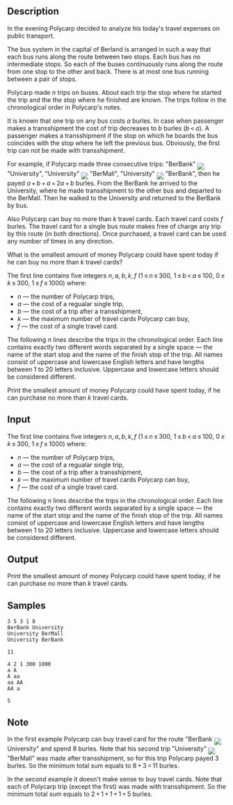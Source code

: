 ## Description

<div><p>In the evening Polycarp decided to analyze his today's travel expenses on public transport.</p><p>The bus system in the capital of Berland is arranged in such a way that each bus runs along the route between two stops. Each bus has no intermediate stops. So each of the buses continuously runs along the route from one stop to the other and back. There is at most one bus running between a pair of stops.</p><p>Polycarp made <span class="tex-span"><i>n</i></span> trips on buses. About each trip the stop where he started the trip and the the stop where he finished are known. The trips follow in the chronological order in Polycarp's notes.</p><p>It is known that one trip on any bus costs <span class="tex-span"><i>a</i></span> burles. In case when passenger makes a transshipment the cost of trip decreases to <span class="tex-span"><i>b</i></span> burles (<span class="tex-span"><i>b</i> &lt; <i>a</i></span>). A passenger makes a transshipment if the stop on which he boards the bus coincides with the stop where he left the previous bus. Obviously, the first trip can not be made with transshipment.</p><p>For example, if Polycarp made three consecutive trips: "BerBank" <img align="middle" class="tex-formula" src="./28716/file/6X4DeRpS.png" style="max-width: 100.0%;max-height: 100.0%;"> "University", "University" <img align="middle" class="tex-formula" src="./28716/file/rchmVXdb.png" style="max-width: 100.0%;max-height: 100.0%;"> "BerMall", "University" <img align="middle" class="tex-formula" src="./28716/file/kxBtRYT6.png" style="max-width: 100.0%;max-height: 100.0%;"> "BerBank", then he payed <span class="tex-span"><i>a</i> + <i>b</i> + <i>a</i> = 2<i>a</i> + <i>b</i></span> burles. From the BerBank he arrived to the University, where he made transshipment to the other bus and departed to the BerMall. Then he walked to the University and returned to the BerBank by bus.</p><p>Also Polycarp can buy no more than <span class="tex-span"><i>k</i></span> travel cards. Each travel card costs <span class="tex-span"><i>f</i></span> burles. The travel card for a single bus route makes free of charge any trip by this route (in both directions). Once purchased, a travel card can be used any number of times in any direction.</p><p>What is the smallest amount of money Polycarp could have spent today if he can buy no more than <span class="tex-span"><i>k</i></span> travel cards?</p></div><div class="input-specification"><p>The first line contains five integers <span class="tex-span"><i>n</i>, <i>a</i>, <i>b</i>, <i>k</i>, <i>f</i></span> (<span class="tex-span">1 ≤ <i>n</i> ≤ 300</span>, <span class="tex-span">1 ≤ <i>b</i> &lt; <i>a</i> ≤ 100</span>, <span class="tex-span">0 ≤ <i>k</i> ≤ 300</span>, <span class="tex-span">1 ≤ <i>f</i> ≤ 1000</span>) where:</p><ul> <li> <span class="tex-span"><i>n</i></span> — the number of Polycarp trips, </li><li> <span class="tex-span"><i>a</i></span> — the cost of a regualar single trip, </li><li> <span class="tex-span"><i>b</i></span> — the cost of a trip after a transshipment, </li><li> <span class="tex-span"><i>k</i></span> — the maximum number of travel cards Polycarp can buy, </li><li> <span class="tex-span"><i>f</i></span> — the cost of a single travel card. </li></ul><p>The following <span class="tex-span"><i>n</i></span> lines describe the trips in the chronological order. Each line contains exactly two different words separated by a single space — the name of the start stop and the name of the finish stop of the trip. All names consist of uppercase and lowercase English letters and have lengths between <span class="tex-span">1</span> to <span class="tex-span">20</span> letters inclusive. Uppercase and lowercase letters should be considered different.</p></div><div class="output-specification"><p>Print the smallest amount of money Polycarp could have spent today, if he can purchase no more than <span class="tex-span"><i>k</i></span> travel cards.</p></div>

## Input

<p>The first line contains five integers <span class="tex-span"><i>n</i>, <i>a</i>, <i>b</i>, <i>k</i>, <i>f</i></span> (<span class="tex-span">1 ≤ <i>n</i> ≤ 300</span>, <span class="tex-span">1 ≤ <i>b</i> &lt; <i>a</i> ≤ 100</span>, <span class="tex-span">0 ≤ <i>k</i> ≤ 300</span>, <span class="tex-span">1 ≤ <i>f</i> ≤ 1000</span>) where:</p><ul> <li> <span class="tex-span"><i>n</i></span> — the number of Polycarp trips, </li><li> <span class="tex-span"><i>a</i></span> — the cost of a regualar single trip, </li><li> <span class="tex-span"><i>b</i></span> — the cost of a trip after a transshipment, </li><li> <span class="tex-span"><i>k</i></span> — the maximum number of travel cards Polycarp can buy, </li><li> <span class="tex-span"><i>f</i></span> — the cost of a single travel card. </li></ul><p>The following <span class="tex-span"><i>n</i></span> lines describe the trips in the chronological order. Each line contains exactly two different words separated by a single space — the name of the start stop and the name of the finish stop of the trip. All names consist of uppercase and lowercase English letters and have lengths between <span class="tex-span">1</span> to <span class="tex-span">20</span> letters inclusive. Uppercase and lowercase letters should be considered different.</p>

## Output

<p>Print the smallest amount of money Polycarp could have spent today, if he can purchase no more than <span class="tex-span"><i>k</i></span> travel cards.</p>

## Samples

```input1
3 5 3 1 8
BerBank University
University BerMall
University BerBank

```

```output1
11

```






```input2
4 2 1 300 1000
a A
A aa
aa AA
AA a

```

```output2
5

```




## Note

<p>In the first example Polycarp can buy travel card for the route "BerBank <img align="middle" class="tex-formula" src="./28716/file/yPj8Fyvb.png" style="max-width: 100.0%;max-height: 100.0%;"> University" and spend <span class="tex-span">8</span> burles. Note that his second trip "University" <img align="middle" class="tex-formula" src="./28716/file/474B9XR1.png" style="max-width: 100.0%;max-height: 100.0%;"> "BerMall" was made after transshipment, so for this trip Polycarp payed <span class="tex-span">3</span> burles. So the minimum total sum equals to <span class="tex-span">8 + 3 = 11</span> burles.</p><p>In the second example it doesn't make sense to buy travel cards. Note that each of Polycarp trip (except the first) was made with transshipment. So the minimum total sum equals to <span class="tex-span">2 + 1 + 1 + 1 = 5</span> burles.</p>

